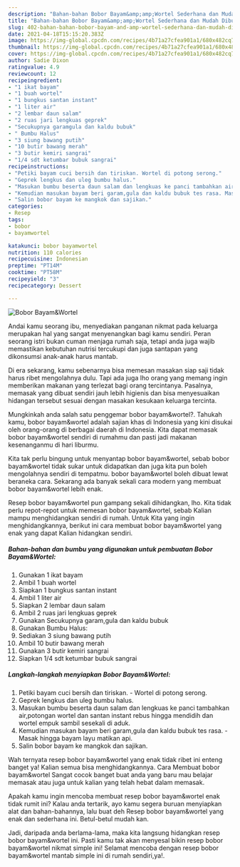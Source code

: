 ```yaml
---
description: "Bahan-bahan Bobor Bayam&amp;amp;Wortel Sederhana dan Mudah Dibuat"
title: "Bahan-bahan Bobor Bayam&amp;amp;Wortel Sederhana dan Mudah Dibuat"
slug: 402-bahan-bahan-bobor-bayam-and-amp-wortel-sederhana-dan-mudah-dibuat
date: 2021-04-18T15:15:20.383Z
image: https://img-global.cpcdn.com/recipes/4b71a27cfea901a1/680x482cq70/bobor-bayamwortel-foto-resep-utama.jpg
thumbnail: https://img-global.cpcdn.com/recipes/4b71a27cfea901a1/680x482cq70/bobor-bayamwortel-foto-resep-utama.jpg
cover: https://img-global.cpcdn.com/recipes/4b71a27cfea901a1/680x482cq70/bobor-bayamwortel-foto-resep-utama.jpg
author: Sadie Dixon
ratingvalue: 4.9
reviewcount: 12
recipeingredient:
- "1 ikat bayam"
- "1 buah wortel"
- "1 bungkus santan instant"
- "1 liter air"
- "2 lembar daun salam"
- "2 ruas jari lengkuas geprek"
- "Secukupnya garamgula dan kaldu bubuk"
- " Bumbu Halus"
- "3 siung bawang putih"
- "10 butir bawang merah"
- "3 butir kemiri sangrai"
- "1/4 sdt ketumbar bubuk sangrai"
recipeinstructions:
- "Petiki bayam cuci bersih dan tiriskan. Wortel di potong serong."
- "Geprek lengkus dan uleg bumbu halus."
- "Masukan bumbu beserta daun salam dan lengkuas ke panci tambahkan air,potongan wortel dan santan instant rebus hingga mendidih dan wortel empuk sambil sesekali di aduk."
- "Kemudian masukan bayam beri garam,gula dan kaldu bubuk tes rasa. Masak hingga bayam layu matikan api."
- "Salin bobor bayam ke mangkok dan sajikan."
categories:
- Resep
tags:
- bobor
- bayamwortel

katakunci: bobor bayamwortel 
nutrition: 110 calories
recipecuisine: Indonesian
preptime: "PT14M"
cooktime: "PT58M"
recipeyield: "3"
recipecategory: Dessert

---
```



![Bobor Bayam&amp;Wortel](https://img-global.cpcdn.com/recipes/4b71a27cfea901a1/680x482cq70/bobor-bayamwortel-foto-resep-utama.jpg)

Andai kamu seorang ibu, menyediakan panganan nikmat pada keluarga merupakan hal yang sangat menyenangkan bagi kamu sendiri. Peran seorang istri bukan cuman menjaga rumah saja, tetapi anda juga wajib memastikan kebutuhan nutrisi tercukupi dan juga santapan yang dikonsumsi anak-anak harus mantab.

Di era  sekarang, kamu sebenarnya bisa memesan masakan siap saji tidak harus ribet mengolahnya dulu. Tapi ada juga lho orang yang memang ingin memberikan makanan yang terlezat bagi orang tercintanya. Pasalnya, memasak yang dibuat sendiri jauh lebih higienis dan bisa menyesuaikan hidangan tersebut sesuai dengan masakan kesukaan keluarga tercinta. 



Mungkinkah anda salah satu penggemar bobor bayam&amp;wortel?. Tahukah kamu, bobor bayam&amp;wortel adalah sajian khas di Indonesia yang kini disukai oleh orang-orang di berbagai daerah di Indonesia. Kita dapat memasak bobor bayam&amp;wortel sendiri di rumahmu dan pasti jadi makanan kesenanganmu di hari liburmu.

Kita tak perlu bingung untuk menyantap bobor bayam&amp;wortel, sebab bobor bayam&amp;wortel tidak sukar untuk didapatkan dan juga kita pun boleh mengolahnya sendiri di tempatmu. bobor bayam&amp;wortel boleh dibuat lewat beraneka cara. Sekarang ada banyak sekali cara modern yang membuat bobor bayam&amp;wortel lebih enak.

Resep bobor bayam&amp;wortel pun gampang sekali dihidangkan, lho. Kita tidak perlu repot-repot untuk memesan bobor bayam&amp;wortel, sebab Kalian mampu menghidangkan sendiri di rumah. Untuk Kita yang ingin menghidangkannya, berikut ini cara membuat bobor bayam&amp;wortel yang enak yang dapat Kalian hidangkan sendiri.

<!--inarticleads1-->

##### Bahan-bahan dan bumbu yang digunakan untuk pembuatan Bobor Bayam&amp;Wortel:

1. Gunakan 1 ikat bayam
1. Ambil 1 buah wortel
1. Siapkan 1 bungkus santan instant
1. Ambil 1 liter air
1. Siapkan 2 lembar daun salam
1. Ambil 2 ruas jari lengkuas geprek
1. Gunakan Secukupnya garam,gula dan kaldu bubuk
1. Gunakan  Bumbu Halus:
1. Sediakan 3 siung bawang putih
1. Ambil 10 butir bawang merah
1. Gunakan 3 butir kemiri sangrai
1. Siapkan 1/4 sdt ketumbar bubuk sangrai




<!--inarticleads2-->

##### Langkah-langkah menyiapkan Bobor Bayam&amp;Wortel:

1. Petiki bayam cuci bersih dan tiriskan. - Wortel di potong serong.
1. Geprek lengkus dan uleg bumbu halus.
1. Masukan bumbu beserta daun salam dan lengkuas ke panci tambahkan air,potongan wortel dan santan instant rebus hingga mendidih dan wortel empuk sambil sesekali di aduk.
1. Kemudian masukan bayam beri garam,gula dan kaldu bubuk tes rasa. - Masak hingga bayam layu matikan api.
1. Salin bobor bayam ke mangkok dan sajikan.




Wah ternyata resep bobor bayam&amp;wortel yang enak tidak ribet ini enteng banget ya! Kalian semua bisa menghidangkannya. Cara Membuat bobor bayam&amp;wortel Sangat cocok banget buat anda yang baru mau belajar memasak atau juga untuk kalian yang telah hebat dalam memasak.

Apakah kamu ingin mencoba membuat resep bobor bayam&amp;wortel enak tidak rumit ini? Kalau anda tertarik, ayo kamu segera buruan menyiapkan alat dan bahan-bahannya, lalu buat deh Resep bobor bayam&amp;wortel yang enak dan sederhana ini. Betul-betul mudah kan. 

Jadi, daripada anda berlama-lama, maka kita langsung hidangkan resep bobor bayam&amp;wortel ini. Pasti kamu tak akan menyesal bikin resep bobor bayam&amp;wortel nikmat simple ini! Selamat mencoba dengan resep bobor bayam&amp;wortel mantab simple ini di rumah sendiri,ya!.

